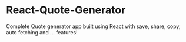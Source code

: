 # React-Quote-Generator
Complete Quote generator app built using React with save, share, copy, auto fetching and ... features!
